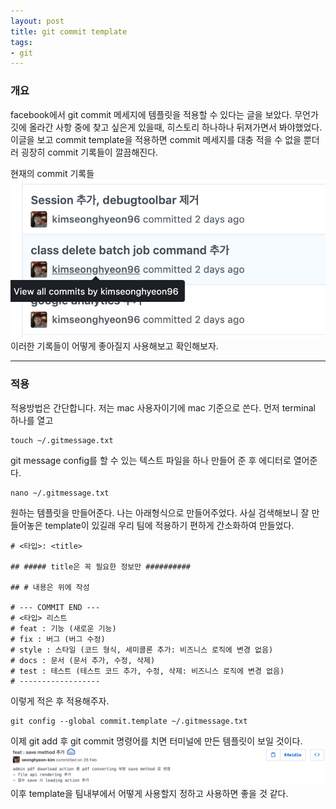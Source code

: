 ```yaml
---
layout: post
title: git commit template
tags:
- git
---
```


### 개요
facebook에서 git commit 메세지에 템플릿을 적용할 수 있다는 글을 보았다. 무언가 깃에 올라간 사항 중에 찾고 싶은게 있을때, 히스토리 하나하나 뒤져가면서 봐야했었다. 이글을 보고 commit template을 적용하면 commit 메세지를 대충 적을 수 없을 뿐더러 굉장히 commit 기록들이 깔끔해진다.

현재의 commit 기록들
![image](/images/gittemplate1.png)
이러한 기록들이 어떻게 좋아질지 사용해보고 확인해보자.

---

### 적용
적용방법은 간단합니다. 저는 mac 사용자이기에 mac 기준으로 쓴다.
먼저 terminal 하나를 열고
```console
touch ~/.gitmessage.txt
```
git message config를 할 수 있는 텍스트 파일을 하나 만들어 준 후 에디터로 열어준다.
```console
nano ~/.gitmessage.txt
```
원하는 템플릿을 만들어준다. 나는 아래형식으로 만들어주었다. 사실 검색해보니 잘 만들어놓은 template이 있길래 우리 팀에 적용하기 편하게 간소화하여 만들었다.
```console
# <타입>: <title>

## ##### title은 꼭 필요한 정보만 ##########

## # 내용은 위에 작성

# --- COMMIT END ---
# <타입> 리스트
# feat : 기능 (새로운 기능)
# fix : 버그 (버그 수정)
# style : 스타일 (코드 형식, 세미콜론 추가: 비즈니스 로직에 변경 없음)
# docs : 문서 (문서 추가, 수정, 삭제)
# test : 테스트 (테스트 코드 추가, 수정, 삭제: 비즈니스 로직에 변경 없음)
# ------------------
```
이렇게 적은 후 적용해주자.
```console
git config --global commit.template ~/.gitmessage.txt
```
이제 git add 후 git commit 명령어를 치면 터미널에 만든 템플릿이 보일 것이다.
![image](/images/gittemplate2.png)
이후 template을 팀내부에서 어떻게 사용할지 정하고 사용하면 좋을 것 같다.


